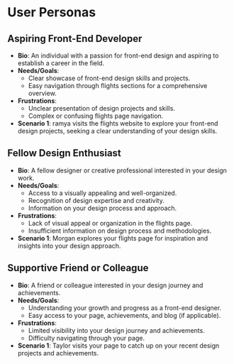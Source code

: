 # User Personas

## Aspiring Front-End Developer

- **Bio**: An individual with a passion for front-end design and aspiring to
  establish a career in the field.
- **Needs/Goals**:
  - Clear showcase of front-end design skills and projects.
  - Easy navigation through flights sections for a comprehensive overview.
- **Frustrations**:
  - Unclear presentation of design projects and skills.
  - Complex or confusing flights page navigation.
- **Scenario 1**: ramya visits the flights website to explore your front-end
  design projects, seeking a clear understanding of your design skills.

## Fellow Design Enthusiast

- **Bio**: A fellow designer or creative professional interested in your design
  work.
- **Needs/Goals**:
  - Access to a visually appealing and well-organized.
  - Recognition of design expertise and creativity.
  - Information on your design process and approach.
- **Frustrations**:
  - Lack of visual appeal or organization in the flights page.
  - Insufficient information on design process and methodologies.
- **Scenario 1**: Morgan explores your flights page for inspiration and insights
  into your design approach.

## Supportive Friend or Colleague

- **Bio**: A friend or colleague interested in your design journey and
  achievements.
- **Needs/Goals**:
  - Understanding your growth and progress as a front-end designer.
  - Easy access to your page, achievements, and blog (if
    applicable).
- **Frustrations**:
  - Limited visibility into your design journey and achievements.
  - Difficulty navigating through your page.
- **Scenario 1**: Taylor visits your page to catch up on your recent design
  projects and achievements.
